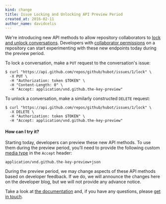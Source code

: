 ```yaml
---
kind: change
title: Issue Locking and Unlocking API Preview Period
created_at: 2016-02-11
author_name: davidcelis
---
```


We're introducing new API methods to allow repository collaborators to [lock and unlock conversations][lock-an-issue]. Developers with [collaborator permissions][permissions] on a repository can start experimenting with these new endpoints today during the preview period.

To lock a conversation, make a `PUT` request to the conversation's issue:

``` command-line
$ curl "https://api.github.com/repos/github/hubot/issues/1/lock" \
  -X PUT \
  -H "Authorization: token $TOKEN" \
  -H "Content-Length: 0" \
  -H "Accept: application/vnd.github.the-key-preview"
```

To unlock a conversation, make a similarly constructed `DELETE` request:

``` command-line
$ curl "https://api.github.com/repos/github/hubot/issues/1/lock" \
  -X DELETE \
  -H "Authorization: token $TOKEN" \
  -H "Accept: application/vnd.github.the-key-preview"
```

#### How can I try it?

Starting today, developers can preview these new API methods. To use them during the preview period, you’ll need to provide the following custom [media type][media-types] in the `Accept` header:

```
application/vnd.github.the-key-preview+json
```

During the preview period, we may change aspects of these API methods based on developer feedback. If we do, we will announce the changes here on the developer blog, but we will not provide any advance notice.

Take a look at [the documentation][docs] and, if you have any questions, please [get in touch][contact].

[contact]: https://github.com/contact?form%5Bsubject%5D=Issue+Locking+and+Unlocking+API+Preview
[docs]: /v3/issues/#lock-an-issue
[lock-an-issue]: https://help.github.com/articles/locking-conversations/
[media-types]: /v3/media/
[permissions]: https://help.github.com/articles/what-are-the-different-access-permissions/
